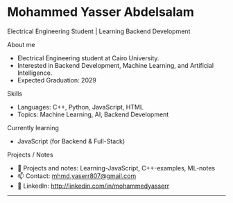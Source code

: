 # Mohammed Yasser Abdelsalam

Electrical Engineering Student | Learning Backend Development

About me
- Electrical Engineering student at Cairo University.  
- Interested in Backend Development, Machine Learning, and Artificial Intelligence.  
- Expected Graduation: 2029  

Skills
- Languages: C++, Python, JavaScript, HTML 
- Topics: Machine Learning, AI, Backend Development  

Currently learning
- JavaScript (for Backend & Full-Stack)   

Projects / Notes
- 🔭 Projects and notes: Learning-JavaScript, C++-examples, ML-notes  
- 📫 Contact: mhmd.yaserr807@gmail.com 
- 🔗 LinkedIn: http://linkedin.com/in/mohammedyasserr
---
